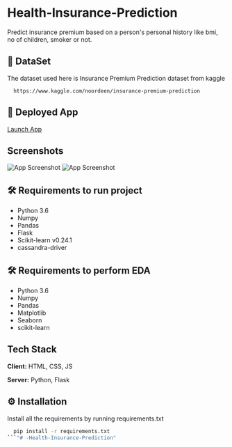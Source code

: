 # Health-Insurance-Prediction

Predict insurance premium based on a person's personal history like bmi, no of children, smoker or not.

## 📜 DataSet

The dataset used here is Insurance Premium Prediction dataset from kaggle

```URL
  https://www.kaggle.com/noordeen/insurance-premium-prediction
```

## 🚀 Deployed App
[Launch App](https://insurance-premium-predictionn.herokuapp.com)

## Screenshots

![App Screenshot](/screenshots/insuranceip.PNG)
![App Screenshot](/screenshots/insuranceop.PNG)

  
## 🛠 Requirements to run project

- Python 3.6
- Numpy
- Pandas
- Flask
- Scikit-learn v0.24.1
- cassandra-driver

## 🛠 Requirements to perform EDA

- Python 3.6
- Numpy
- Pandas
- Matplotlib
- Seaborn
- scikit-learn

  
## Tech Stack

**Client:** HTML, CSS, JS

**Server:** Python, Flask

  
## ⚙ Installation

Install all the requirements by running requirements.txt

```cmd
  pip install -r requirements.txt
```"# -Health-Insurance-Prediction" 
